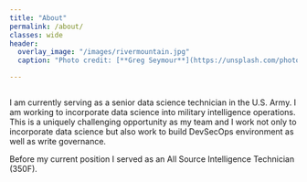```yaml
---
title: "About"
permalink: /about/
classes: wide
header:
  overlay_image: "/images/rivermountain.jpg"
  caption: "Photo credit: [**Greg Seymour**](https://unsplash.com/photos/M4e-md9KGro)"

---
```


<figure style="width: 30%" class="align-right">
  <img src="{{ site.url }}{{ site.baseurl }}/images/about/famwestwing.jpg" alt="">
</figure>

I am currently serving as a senior data science technician in the U.S. Army.  I am
working to incorporate data science into military intelligence operations.  This
is a uniquely challenging opportunity as my team and I work not only to incorporate
data science but also work to build DevSecOps environment as well as write governance.

Before my current position I served as an All Source Intelligence Technician (350F).
